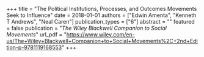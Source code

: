 +++
title = "The Political Institutions, Processes, and Outcomes Movements Seek to Influence"
date = 2018-01-01
authors = ["Edwin Amenta", "Kenneth T Andrews", "Neal Caren"]
publication_types = ["6"]
abstract = ""
featured = false
publication = "*The Wiley Blackwell Companion to Social Movements*"
url_pdf = "https://www.wiley.com/en-us/The+Wiley+Blackwell+Companion+to+Social+Movements%2C+2nd+Edition-p-9781119168553"
+++

